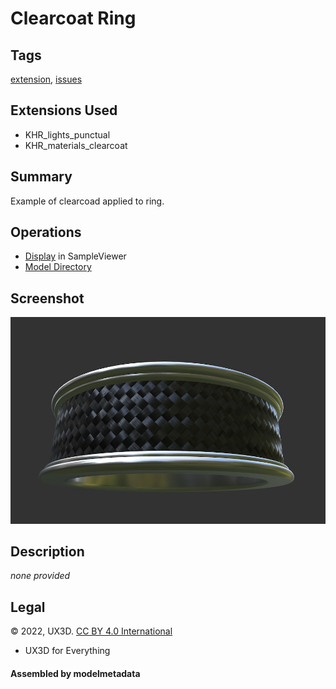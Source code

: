 # Clearcoat Ring

## Tags

[extension](../../Models-extension.md), [issues](../../Models-issues.md)

## Extensions Used

* KHR_lights_punctual
* KHR_materials_clearcoat

## Summary

Example of clearcoad applied to ring.

## Operations

* [Display](https://github.khronos.org/glTF-Sample-Viewer-Release/?model=https://raw.GithubUserContent.com/KhronosGroup/glTF-Sample-Assets/main/./Models/ClearcoatRing/glTF/ClearcoatRing.gltf) in SampleViewer
* [Model Directory](./)

## Screenshot

![screenshot](screenshot/screenshot.jpg)

## Description
_none provided_


## Legal

&copy; 2022, UX3D. [CC BY 4.0 International](https://creativecommons.org/licenses/by/4.0/legalcode)

 - UX3D for Everything

#### Assembled by modelmetadata